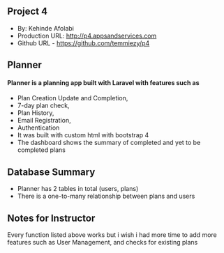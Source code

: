 ## Project 4
+ By: Kehinde Afolabi
+ Production URL: <http://p4.appsandservices.com>
+ Github URL - <https://github.com/temmiezy/p4>

## Planner
#### Planner is a planning app built with Laravel with features such as 
- Plan Creation Update and Completion, 
- 7-day plan check, 
- Plan History, 
- Email Registration, 
- Authentication 
- It was built with custom html with bootstrap 4
- The dashboard shows the summary of completed and yet to be completed plans

## Database Summary
- Planner has 2 tables in total (users, plans)
- There is a one-to-many relationship between plans and users

## Notes for Instructor
Every function listed above works but i wish i had more time to add more features such as User Management, and checks for existing plans


